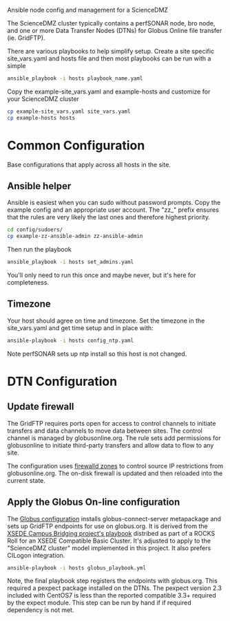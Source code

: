 Ansible node config and management for a ScienceDMZ

The ScienceDMZ cluster typically contains a perfSONAR node, bro node, and one or
more Data Transfer Nodes (DTNs) for Globus Online file transfer (ie. GridFTP).

There are various playbooks to help simplify setup.  Create a site specific
site_vars.yaml and hosts file and then most playbooks can be run with a simple

```sh
ansible_playbook -i hosts playbook_name.yaml
```

Copy the example-site_vars.yaml and example-hosts and customize for your
ScienceDMZ cluster

```sh
cp example-site_vars.yaml site_vars.yaml
cp example-hosts hosts
```

# Common Configuration

Base configurations that apply across all hosts in the site.

## Ansible helper

Ansible is easiest when you can sudo without password prompts. Copy the example
config and an appropriate user account.  The "zz_" prefix ensures that the rules
are very likely the last ones and therefore highest priority.

```sh
cd config/sudoers/
cp example-zz-ansible-admin zz-ansible-admin
```

Then run the playbook
```sh
ansible_playbook -i hosts set_admins.yaml
```

You'll only need to run this once and maybe never, but it's here for completeness.

## Timezone

Your host should agree on time and timezone.  Set the timezone in the site_vars.yaml
and get time setup and in place with:

```sh
ansible-playbook -i hosts config_ntp.yaml
```

Note perfSONAR sets up ntp install so this host is not changed.

# DTN Configuration

## Update firewall

The GridFTP requires ports open for access to control channels to initiate transfers
and data channels to move data between sites.  The control channel is managed
by globusonline.org.  The rule sets add permissions for globusonline to initiate
third-party transfers and allow data to flow to any site.

The configuration uses [firewalld zones](https://www.hogarthuk.com/?q=node/9) to
control source IP restrictions from globusonline.org.  The on-disk firewall is
updated and then reloaded into the current state.

##  Apply the Globus On-line configuration

The [Globus configuration](https://docs.globus.org/resource-provider-guide/#install_section)
installs globus-connect-server metapackage and sets up GridFTP endpoints for use
on globus.org.   It is derived from the
[XSEDE Campus Bridging project's playbook](https://software.xsede.org/cb/centos6/noarch/extras/XCBC_Ansible/globus_playbook.yml)
distribed as part of a ROCKS Roll for an XSEDE Compatible Basic Cluster.   It's
adjusted to apply to the "ScienceDMZ cluster" model implemented in this project.
It also prefers CILogon integration.

```sh
ansible-playbook -i hosts globus_playbook.yml
```

Note, the final playbook step registers the endpoints with globus.org.
This required a pexpect package installed on the DTNs.
The pexpect version 2.3 included with CentOS7 is less than the reported
compatible 3.3+ required by the expect module.  This step can be run by hand if
if required dependency is not met.
